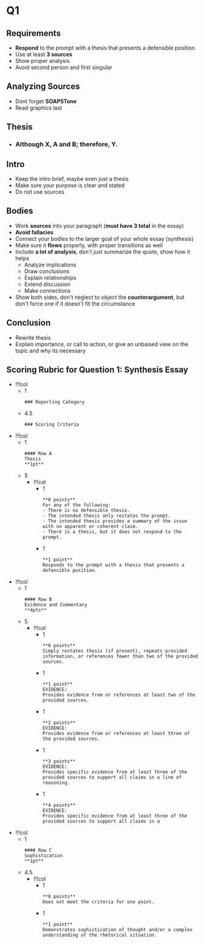 # Q1
## Requirements
- **Respond** to the prompt with a thesis that presents a defensible position
- Use at least **3 sources**
- Show proper analysis
- Avoid second person and first singular

## Analyzing Sources
- Dont forget **SOAPSTone**
- Read graphics last

## Thesis
- ### Although **X**, **A** and **B**; therefore, **Y**.

## Intro
- Keep the intro brief, maybe even just a thesis
- Make sure your purpose is clear and stated
- Do not use sources

## Bodies
- Work **sources** into your paragraph (**must have 3 total** in the essay)
- **Avoid fallacies**
- Connect your bodies to the larger goal of your whole essay (synthesis)
- Make sure it **flows** properly, with proper transitions as well
- Include **a lot of analysis**, don't just summarize the quote, show how it helps
	- Analyze implications
	- Draw conclusions
	- Explain relationships
	- Extend discussion
	- Make connections 
- Show both sides, don't neglect to object the **counterargument**, but don't force one if it doesn't fit the circumstance

## Conclusion
- Rewrite thesis
- Explain importance, or call to action, or give an unbaised view on the topic and why its necessary

## Scoring Rubric for Question 1: Synthesis Essay
- !!!col
	- 1
		```col-md
		### Reporting Category
		```
	- 4.5
		```col-md
		### Scoring Criteria
		```
- !!!col
	- 1
		```col-md
		#### Row A
		Thesis
		**1pt**
		```
	- 5
		- !!!col
			- 1
				```col-md
				**0 points**
				For any of the following:
				- There is no defensible thesis.
				- The intended thesis only restates the prompt.
				- The intended thesis provides a summary of the issue with no apparent or coherent claim.
				- There is a thesis, but it does not respond to the prompt.
				```
			- 1
				```col-md
				**1 point**
				Responds to the prompt with a thesis that presents a defensible position.
				```
- !!!col
	- 1
		```col-md
		#### Row B
		Evidence and Commentary
		**4pts**
		```
	- 5
		- !!!col
			- 1
				```col-md
				**0 points**
				Simply restates thesis (if present), repeats provided information, or references fewer than two of the provided sources.
				```
			- 1
				```col-md
				**1 point**
				EVIDENCE:
				Provides evidence from or references at least two of the provided sources.
				```
			- 1
				```col-md
				**2 points**
				EVIDENCE:
				Provides evidence from or references at least three of the provided sources.
				```
			- 1
				```col-md
				**3 points**
				EVIDENCE:
				Provides specific evidence from at least three of the provided sources to support all claims in a line of reasoning.
				```
			- 1
				```col-md
				**4 points**
				EVIDENCE:
				Provides specific evidence from at least three of the provided sources to support all claims in a
				```
- !!!col
	- 1
		```col-md
		#### Row C
		Sophistication 
		**1pt**
		```
	- 4.5
		- !!!col
			- 1
				```col-md
				**0 points**
				Does not meet the criteria for one point.
				```
			- 1
				```col-md
				**1 point**
				Demonstrates sophistication of thought and/or a complex understanding of the rhetorical situation.
				```